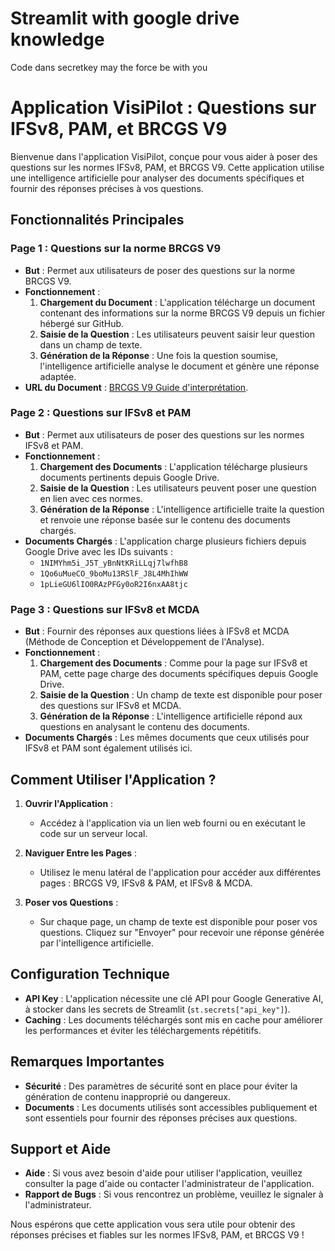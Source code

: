 #  Streamlit with google drive knowledge

Code dans secretkey may the force be with you

# Application VisiPilot : Questions sur IFSv8, PAM, et BRCGS V9

Bienvenue dans l'application VisiPilot, conçue pour vous aider à poser des questions sur les normes IFSv8, PAM, et BRCGS V9. Cette application utilise une intelligence artificielle pour analyser des documents spécifiques et fournir des réponses précises à vos questions.

## Fonctionnalités Principales

### Page 1 : Questions sur la norme BRCGS V9

- **But** : Permet aux utilisateurs de poser des questions sur la norme BRCGS V9.
- **Fonctionnement** :
  1. **Chargement du Document** : L'application télécharge un document contenant des informations sur la norme BRCGS V9 depuis un fichier hébergé sur GitHub.
  2. **Saisie de la Question** : Les utilisateurs peuvent saisir leur question dans un champ de texte.
  3. **Génération de la Réponse** : Une fois la question soumise, l'intelligence artificielle analyse le document et génère une réponse adaptée.
- **URL du Document** : [BRCGS V9 Guide d'interprétation](https://raw.githubusercontent.com/M00N69/Gemini-Knowledge/main/BRC9_GUIde%20_interpretation.txt).

### Page 2 : Questions sur IFSv8 et PAM

- **But** : Permet aux utilisateurs de poser des questions sur les normes IFSv8 et PAM.
- **Fonctionnement** :
  1. **Chargement des Documents** : L'application télécharge plusieurs documents pertinents depuis Google Drive.
  2. **Saisie de la Question** : Les utilisateurs peuvent poser une question en lien avec ces normes.
  3. **Génération de la Réponse** : L'intelligence artificielle traite la question et renvoie une réponse basée sur le contenu des documents chargés.
- **Documents Chargés** : L'application charge plusieurs fichiers depuis Google Drive avec les IDs suivants :
  - `1NIMYhm5i_J5T_yBnNtKRiLLqj7lwfhB8`
  - `1Qo6uMueCO_9boMu13RSlF_J8L4MhIhWW`
  - `1pLieGU6lIO0RAzPFGy0oR2I6nxAA8tjc`

### Page 3 : Questions sur IFSv8 et MCDA

- **But** : Fournir des réponses aux questions liées à IFSv8 et MCDA (Méthode de Conception et Développement de l'Analyse).
- **Fonctionnement** :
  1. **Chargement des Documents** : Comme pour la page sur IFSv8 et PAM, cette page charge des documents spécifiques depuis Google Drive.
  2. **Saisie de la Question** : Un champ de texte est disponible pour poser des questions sur IFSv8 et MCDA.
  3. **Génération de la Réponse** : L'intelligence artificielle répond aux questions en analysant le contenu des documents.
- **Documents Chargés** : Les mêmes documents que ceux utilisés pour IFSv8 et PAM sont également utilisés ici.

## Comment Utiliser l'Application ?

1. **Ouvrir l'Application** :
   - Accédez à l'application via un lien web fourni ou en exécutant le code sur un serveur local.

2. **Naviguer Entre les Pages** :
   - Utilisez le menu latéral de l'application pour accéder aux différentes pages : BRCGS V9, IFSv8 & PAM, et IFSv8 & MCDA.

3. **Poser vos Questions** :
   - Sur chaque page, un champ de texte est disponible pour poser vos questions. Cliquez sur "Envoyer" pour recevoir une réponse générée par l'intelligence artificielle.

## Configuration Technique

- **API Key** : L'application nécessite une clé API pour Google Generative AI, à stocker dans les secrets de Streamlit (`st.secrets["api_key"]`).
- **Caching** : Les documents téléchargés sont mis en cache pour améliorer les performances et éviter les téléchargements répétitifs.

## Remarques Importantes

- **Sécurité** : Des paramètres de sécurité sont en place pour éviter la génération de contenu inapproprié ou dangereux.
- **Documents** : Les documents utilisés sont accessibles publiquement et sont essentiels pour fournir des réponses précises aux questions.

## Support et Aide

- **Aide** : Si vous avez besoin d'aide pour utiliser l'application, veuillez consulter la page d'aide ou contacter l'administrateur de l'application.
- **Rapport de Bugs** : Si vous rencontrez un problème, veuillez le signaler à l'administrateur.

Nous espérons que cette application vous sera utile pour obtenir des réponses précises et fiables sur les normes IFSv8, PAM, et BRCGS V9 !

